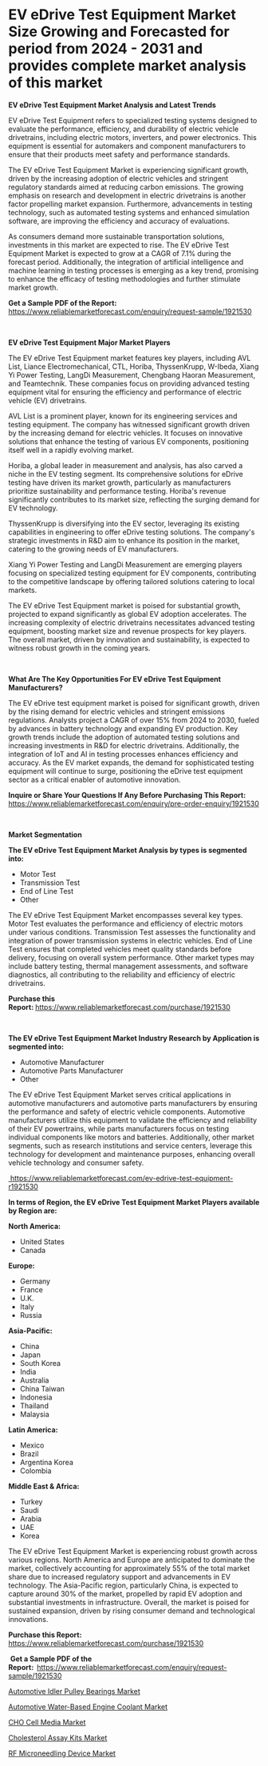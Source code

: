 <p><h1>EV eDrive Test Equipment Market Size Growing and Forecasted for period from 2024 - 2031 and provides complete market analysis of this market</h1></p><p><strong>EV eDrive Test Equipment Market Analysis and Latest Trends</strong></p>
<p><p>EV eDrive Test Equipment refers to specialized testing systems designed to evaluate the performance, efficiency, and durability of electric vehicle drivetrains, including electric motors, inverters, and power electronics. This equipment is essential for automakers and component manufacturers to ensure that their products meet safety and performance standards.</p><p>The EV eDrive Test Equipment Market is experiencing significant growth, driven by the increasing adoption of electric vehicles and stringent regulatory standards aimed at reducing carbon emissions. The growing emphasis on research and development in electric drivetrains is another factor propelling market expansion. Furthermore, advancements in testing technology, such as automated testing systems and enhanced simulation software, are improving the efficiency and accuracy of evaluations.</p><p>As consumers demand more sustainable transportation solutions, investments in this market are expected to rise. The EV eDrive Test Equipment Market is expected to grow at a CAGR of 7.1% during the forecast period. Additionally, the integration of artificial intelligence and machine learning in testing processes is emerging as a key trend, promising to enhance the efficacy of testing methodologies and further stimulate market growth.</p></p>
<p><strong>Get a Sample PDF of the Report:&nbsp;</strong> <a href="https://www.reliablemarketforecast.com/enquiry/request-sample/1921530?utm_campaign=1110&utm_medium=2&utm_source=Github&utm_content=ia&utm_term=04112024&utm_id=ev-edrive-test-equipment">https://www.reliablemarketforecast.com/enquiry/request-sample/1921530</a></p>
<p>&nbsp;</p>
<p><strong>EV eDrive Test Equipment Major Market Players</strong></p>
<p><p>The EV eDrive Test Equipment market features key players, including AVL List, Liance Electromechanical, CTL, Horiba, ThyssenKrupp, W-Ibeda, Xiang Yi Power Testing, LangDi Measurement, Chengbang Haoran Measurement, and Teamtechnik. These companies focus on providing advanced testing equipment vital for ensuring the efficiency and performance of electric vehicle (EV) drivetrains.</p><p>AVL List is a prominent player, known for its engineering services and testing equipment. The company has witnessed significant growth driven by the increasing demand for electric vehicles. It focuses on innovative solutions that enhance the testing of various EV components, positioning itself well in a rapidly evolving market.</p><p>Horiba, a global leader in measurement and analysis, has also carved a niche in the EV testing segment. Its comprehensive solutions for eDrive testing have driven its market growth, particularly as manufacturers prioritize sustainability and performance testing. Horiba's revenue significantly contributes to its market size, reflecting the surging demand for EV technology.</p><p>ThyssenKrupp is diversifying into the EV sector, leveraging its existing capabilities in engineering to offer eDrive testing solutions. The company's strategic investments in R&D aim to enhance its position in the market, catering to the growing needs of EV manufacturers.</p><p>Xiang Yi Power Testing and LangDi Measurement are emerging players focusing on specialized testing equipment for EV components, contributing to the competitive landscape by offering tailored solutions catering to local markets.</p><p>The EV eDrive Test Equipment market is poised for substantial growth, projected to expand significantly as global EV adoption accelerates. The increasing complexity of electric drivetrains necessitates advanced testing equipment, boosting market size and revenue prospects for key players. The overall market, driven by innovation and sustainability, is expected to witness robust growth in the coming years.</p></p>
<p>&nbsp;</p>
<p><strong>What Are The Key Opportunities For EV eDrive Test Equipment Manufacturers?</strong></p>
<p><p>The EV eDrive test equipment market is poised for significant growth, driven by the rising demand for electric vehicles and stringent emissions regulations. Analysts project a CAGR of over 15% from 2024 to 2030, fueled by advances in battery technology and expanding EV production. Key growth trends include the adoption of automated testing solutions and increasing investments in R&D for electric drivetrains. Additionally, the integration of IoT and AI in testing processes enhances efficiency and accuracy. As the EV market expands, the demand for sophisticated testing equipment will continue to surge, positioning the eDrive test equipment sector as a critical enabler of automotive innovation.</p></p>
<p><strong>Inquire or Share Your Questions If Any Before Purchasing This Report:</strong> <a href="https://www.reliablemarketforecast.com/enquiry/pre-order-enquiry/1921530?utm_campaign=1110&utm_medium=2&utm_source=Github&utm_content=ia&utm_term=04112024&utm_id=ev-edrive-test-equipment">https://www.reliablemarketforecast.com/enquiry/pre-order-enquiry/1921530</a></p>
<p>&nbsp;</p>
<p><strong>Market Segmentation</strong></p>
<p><strong>The EV eDrive Test Equipment Market Analysis by types is segmented into:</strong></p>
<p><ul><li>Motor Test</li><li>Transmission Test</li><li>End of Line Test</li><li>Other</li></ul></p>
<p><p>The EV eDrive Test Equipment Market encompasses several key types. Motor Test evaluates the performance and efficiency of electric motors under various conditions. Transmission Test assesses the functionality and integration of power transmission systems in electric vehicles. End of Line Test ensures that completed vehicles meet quality standards before delivery, focusing on overall system performance. Other market types may include battery testing, thermal management assessments, and software diagnostics, all contributing to the reliability and efficiency of electric drivetrains.</p></p>
<p><strong>Purchase this Report:&nbsp;</strong><a href="https://www.reliablemarketforecast.com/purchase/1921530?utm_campaign=1110&utm_medium=2&utm_source=Github&utm_content=ia&utm_term=04112024&utm_id=ev-edrive-test-equipment">https://www.reliablemarketforecast.com/purchase/1921530</a></p>
<p>&nbsp;</p>
<p><strong>The EV eDrive Test Equipment Market Industry Research by Application is segmented into:</strong></p>
<p><ul><li>Automotive Manufacturer</li><li>Automotive Parts Manufacturer</li><li>Other</li></ul></p>
<p><p>The EV eDrive Test Equipment Market serves critical applications in automotive manufacturers and automotive parts manufacturers by ensuring the performance and safety of electric vehicle components. Automotive manufacturers utilize this equipment to validate the efficiency and reliability of their EV powertrains, while parts manufacturers focus on testing individual components like motors and batteries. Additionally, other market segments, such as research institutions and service centers, leverage this technology for development and maintenance purposes, enhancing overall vehicle technology and consumer safety.</p></p>
<p><a href="https://www.reliablemarketforecast.com/ev-edrive-test-equipment-r1921530?utm_campaign=1110&utm_medium=2&utm_source=Github&utm_content=ia&utm_term=04112024&utm_id=ev-edrive-test-equipment">&nbsp;https://www.reliablemarketforecast.com/ev-edrive-test-equipment-r1921530</a></p>
<p><strong>In terms of Region, the EV eDrive Test Equipment Market Players available by Region are:</strong></p>
<p>
    <p> <strong> North America: </strong>
        <ul>
            <li>United States</li>
            <li>Canada</li>
        </ul>
        </p> 
    <p> <strong> Europe: </strong>
        <ul>
            <li>Germany</li>
            <li>France</li>
            <li>U.K.</li>
            <li>Italy</li>
            <li>Russia</li>
        </ul>
        </p> 
    <p> <strong> Asia-Pacific: </strong>
        <ul>
            <li>China</li>
            <li>Japan</li>
            <li>South Korea</li>
            <li>India</li>
            <li>Australia</li>
            <li>China Taiwan</li>
            <li>Indonesia</li>
            <li>Thailand</li>
            <li>Malaysia</li>
        </ul>
        </p> 
    <p> <strong> Latin America: </strong>
        <ul>
            <li>Mexico</li>
            <li>Brazil</li>
            <li>Argentina Korea</li>
            <li>Colombia</li>
        </ul>
        </p> 
    <p> <strong> Middle East & Africa: </strong>
        <ul>
            <li>Turkey</li>
            <li>Saudi</li>
            <li>Arabia</li>
            <li>UAE</li>
            <li>Korea</li>
        </ul>
    </p>
    </p>
<p><p>The EV eDrive Test Equipment Market is experiencing robust growth across various regions. North America and Europe are anticipated to dominate the market, collectively accounting for approximately 55% of the total market share due to increased regulatory support and advancements in EV technology. The Asia-Pacific region, particularly China, is expected to capture around 30% of the market, propelled by rapid EV adoption and substantial investments in infrastructure. Overall, the market is poised for sustained expansion, driven by rising consumer demand and technological innovations.</p></p>
<p><strong>Purchase this Report: </strong><a href="https://www.reliablemarketforecast.com/purchase/1921530?utm_campaign=1110&utm_medium=2&utm_source=Github&utm_content=ia&utm_term=04112024&utm_id=ev-edrive-test-equipment">https://www.reliablemarketforecast.com/purchase/1921530</a></p>
<p>&nbsp;<strong>Get a Sample PDF of the Report:&nbsp;&nbsp;</strong><a href="https://www.reliablemarketforecast.com/enquiry/request-sample/1921530?utm_campaign=1110&utm_medium=2&utm_source=Github&utm_content=ia&utm_term=04112024&utm_id=ev-edrive-test-equipment">https://www.reliablemarketforecast.com/enquiry/request-sample/1921530</a></p>
<p><strong></strong></p>
<p><p><a href="https://github.com/janelbaub6/Market-Research-Report-List-1/blob/main/automotive-idler-pulley-bearings-market.md?utm_campaign=1110&utm_medium=2&utm_source=Github&utm_content=ia&utm_term=04112024&utm_id=ev-edrive-test-equipment">Automotive Idler Pulley Bearings Market</a></p><p><a href="https://github.com/wydramppetrox/Market-Research-Report-List-1/blob/main/automotive-water-based-engine-coolant-market.md?utm_campaign=1110&utm_medium=2&utm_source=Github&utm_content=ia&utm_term=04112024&utm_id=ev-edrive-test-equipment">Automotive Water-Based Engine Coolant Market</a></p><p><a href="https://issuu.com/reportprime-2/docs/cho-cell-media-market-size-2030.ppt_0e39376855bb28?utm_campaign=1110&utm_medium=2&utm_source=Github&utm_content=ia&utm_term=04112024&utm_id=ev-edrive-test-equipment">CHO Cell Media Market</a></p><p><a href="https://issuu.com/reportprime-2/docs/cholesterol-assay-kits-market-size-_83323e62249536?utm_campaign=1110&utm_medium=2&utm_source=Github&utm_content=ia&utm_term=04112024&utm_id=ev-edrive-test-equipment">Cholesterol Assay Kits Market</a></p><p><a href="https://issuu.com/reportprime-2/docs/rf-microneedling-device-market-size_1f2eaa73c87f24?utm_campaign=1110&utm_medium=2&utm_source=Github&utm_content=ia&utm_term=04112024&utm_id=ev-edrive-test-equipment">RF Microneedling Device Market</a></p></p>
